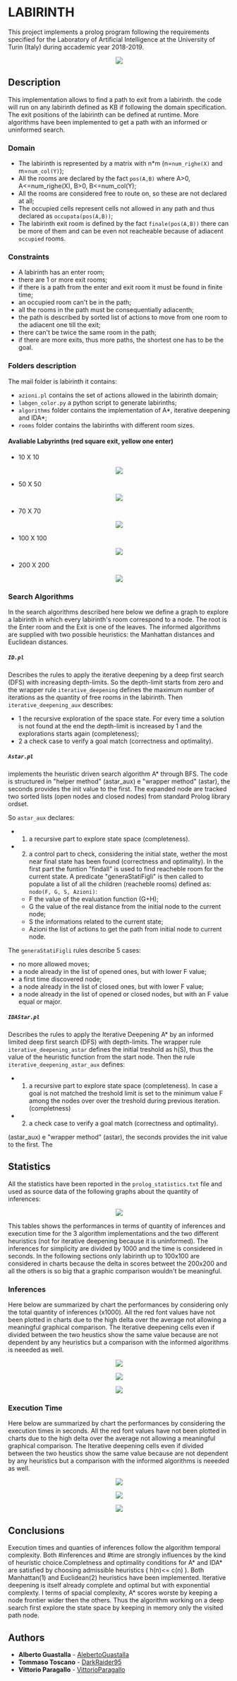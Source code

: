 # LABIRINTH 

This project implements a prolog program following the requirements specified for the Laboratory of Artificial Intelligence at the University of Turin (Italy) during accademic year 2018-2019.

<p align="center">
  <img src="https://github.com/VittorioParagallo/IALAB_2019-2020/blob/master/Prolog/img/12710952_202343880119105_5425026629015054834_o.png"/>
</p>

## Description

This implementation allows to find a path to exit from a labirinth. the code will run on any labirinth defined as KB if following the domain specification. The exit positions of the labirinth can be defined at runtime. More algorithms have been implemented to get a path with an informed or uninformed search. 

### Domain

- The labirinth is represented by a matrix with n*m (n=`num_righe(X)` and m=`num_col(Y)`);
- All the rooms are declared by the fact `pos(A,B)` where A>0, A<=num_righe(X), B>0, B<=num_col(Y);
- All the rooms are considered free to route on, so these are not declared at all;
- The occupied cells represent cells not allowed in any path and thus declared as `occupata(pos(A,B))`;
- The labirinth exit room is defined by the fact `finale(pos(A,B))` there can be more of them and can be even not reacheable because of adiacent `occupied` rooms.


### Constraints
- A labirinth has an enter room;
- there are 1 or more exit rooms;
- if there is a path from the enter and exit room it must be found in finite time;
- an occupied room can't be in the path;
- all the rooms in the path must be consequentially adiacenth;
- the path is described by sorted list of actions to move from one room to the adiacent one till the exit;
- there can't be twice the same room in the path;
- if there are more exits, thus more paths, the shortest one has to be the goal.


### Folders description

The mail folder is labirinth it contains: 
- `azioni.pl` contains the set of actions allowed in the labirinth domain;
- `labgen_color.py` a python script to generate labirinths;
- `algorithms` folder contains the implementation of A*, iterative deepening and IDA*;
- `rooms` folder contains the labirinths with different room sizes.

#### Avaliable Labyrinths (red square exit, yellow one enter)
- 10 X 10
<p align="center">
  <kbd>
  <img src="https://github.com/VittorioParagallo/IALAB_2019-2020/blob/master/Prolog/labirinth/rooms/Maze_10x10.png"/>
    </kbd>
</p>

- 50 X 50
<p align="center">
  <kbd>
  <img src="https://github.com/VittorioParagallo/IALAB_2019-2020/blob/master/Prolog/labirinth/rooms/Maze_50x50.png"/>
  </kbd>
</p>

- 70 X 70
<p align="center">
  <kbd>
  <img src="https://github.com/VittorioParagallo/IALAB_2019-2020/blob/master/Prolog/labirinth/rooms/Maze_70x70.png"/>
     </kbd>
</p>

- 100 X 100
<p align="center">
  <kbd>
  <img src="https://github.com/VittorioParagallo/IALAB_2019-2020/blob/master/Prolog/labirinth/rooms/Maze_100x100.png"/>
     </kbd>
</p>

- 200 X 200
<p align="center">
  <kbd>
  <img src="https://github.com/VittorioParagallo/IALAB_2019-2020/blob/master/Prolog/labirinth/rooms/Maze_200x200.png"/>
     </kbd>
</p>

### Search Algorithms
In the search algorithms described here below we define a graph to explore a labirinth in which every labirinth's room correspond to a node. The root is the Enter room and the Exit is one of the leaves. The informed algorithms are supplied with two possible heuristics: the Manhattan distances and Euclidean distances.

##### `ID.pl` 
Describes the rules to apply the iterative deepening by a deep first search (DFS) with increasing depth-limits. So the depth-limit starts from zero and the wrapper rule `iterative_deepening` defines the maximum number of iterations as the quantity of free rooms in the labirinth.
 Then `iterative_deepening_aux` describes:
  - 1 the recursive exploration of the space state. For every time a solution is not found at the end the depth-limit is increased by 1 and the explorations starts again (completeness);
  - 2 a check case to verify a goal match (correctness and optimality).

##### `Astar.pl` 
implements the heuristic driven search algorithm A* through BFS. The code is structured in "helper method" (astar_aux) e "wrapper method" (astar), the seconds provides the init value to the first. The expanded node are tracked two sorted lists (open nodes and closed nodes) from standard Prolog library ordset.

So `astar_aux` declares:
- 1. a recursive part to explore state space (completeness).
- 2. a control part to check, considering the initial state, wether the most near final state has been found (correctness and optimality).
In the first part the funtion "findall" is used to find reacheble room for the current state. A predicate "generaStatiFigli" is then called to populate a list of all the children (reacheble rooms) defined as:
`nodo(F, G, S, Azioni)`:
  - F the value of the evaluation function (G+H);
  - G the value of the real distance from the initial node to the current node;
  - S the informations related to the current state;
  - Azioni the list of actions to get the path from initial node to current node.
 
 The `generaStatiFigli` rules describe 5 cases:
  - no more allowed moves;
  - a node already in the list of opened ones, but with lower F value;
  - a first time discovered node;
  - a node already in the list of closed ones, but with lower F value;
  - a node already in the list of opened or closed nodes, but with an F value equal or major.
  

##### `IDAStar.pl` 
Describes the rules to apply the Iterative Deepening A* by an informed limited deep first search (DFS) with depth-limits.
The wrapper rule `iterative_deepening_astar` defines the initial treshold as h(S), thus the value of the heuristic function from the start node.
 Then the rule `iterative_deepening_astar_aux` defines:
  - 1. a recursive part to explore state space (completeness). In case a goal is not matched the treshold limit is set to the minimum value F among the nodes over over the treshold during previous iteration. (completness) 
  - 2. a check case to verify a goal match (correctness and optimality).

(astar_aux) e "wrapper method" (astar), the seconds provides the init value to the first. The
    
## Statistics

All the statistics have been reported in the `prolog_statistics.txt` file and used as source data of the following graphs about the quantity of inferences:
<p align="center">
  <img src="https://github.com/VittorioParagallo/IALAB_2019-2020/blob/master/Prolog/img/tblInfAndTime.png"/>
</p>
This tables shows the performances in terms of quantity of inferences and execution time for the 3 algorithm implementations and the two different heuristics (not for iterative deepening because it is uninformed). The inferences for simplicity are divided by 1000 and the time is considered in seconds. In the following sections only labirinth up to 100x100 are considered in charts because the delta in scores betweet the 200x200 and all the others is so big that a graphic comparison wouldn't be meaningful.

### Inferences
Here below are summarized by chart the performances by considering only the total quantity of inferences (x1000). All the red font values have not been plotted in charts due to the high delta over the average not allowing a meaningful graphical comparison. The Iterative deepening cells even if divided between the two heustics show the same value because are not dependent by any heuristics but a comparison with the informed algorithms is neeeded as well.

<p align="center">
  <img src="https://github.com/VittorioParagallo/IALAB_2019-2020/blob/master/Prolog/img/tblRisultati.png"/>
</p>

<p align="center">
  <img src="https://github.com/VittorioParagallo/IALAB_2019-2020/blob/master/Prolog/img/chart_labirinthupto100.png"/>
</p>

<p align="center">
  <img src="https://github.com/VittorioParagallo/IALAB_2019-2020/blob/master/Prolog/img/chart_labirinthupto100v2.png"/>
</p>

### Execution Time
Here below are summarized by chart the performances by considering the execution times in seconds. All the red font values have not been plotted in charts due to the high delta over the average not allowing a meaningful graphical comparison. The Iterative deepening cells even if divided between the two heustics show the same value because are not dependent by any heuristics but a comparison with the informed algorithms is neeeded as well.
<p align="center">
  <img src="https://github.com/VittorioParagallo/IALAB_2019-2020/blob/master/Prolog/img/tblRisultati_ss.png"/>
</p>

<p align="center">
  <img src="https://github.com/VittorioParagallo/IALAB_2019-2020/blob/master/Prolog/img/chart_labirinthupto100_ss.png"/>
</p>

<p align="center">
  <img src="https://github.com/VittorioParagallo/IALAB_2019-2020/blob/master/Prolog/img/chart_labirinthupto100v2_ss.png"/>
</p>


## Conclusions
Execution times and quanties of inferences follow the algorithm temporal complexity. Both #inferences and #time are strongly influences by the kind of heuristic choice.Completness and optimality conditions for A* and IDA* are satisfied by choosing admissible heuristics ( h(n)<= c(n) ).
Both Manhattan(1) and Euclidean(2) heuristics have been implemented. Iterative deepening is itself already complete and optimal but with exponential complexty.
I terms of spacial complexity, A* scores worste by keeping a node frontier wider then the others. Thus the algorithm working on a deep search first explore the state space by keeping in memory only the visited path node. 

## Authors

* **Alberto Guastalla** - [AlebertoGuastalla](https://github.com/AlebertoGuastalla)
* **Tommaso Toscano**  - [DarkRaider95](https://github.com/DarkRaider95)
* **Vittorio Paragallo**  - [VittorioParagallo](https://github.com/VittorioParagallo)
